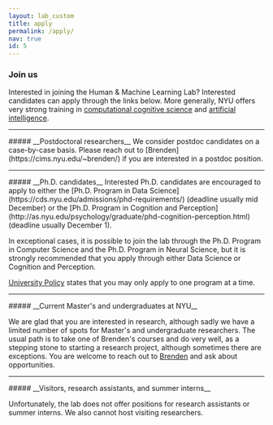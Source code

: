 ```yaml
---
layout: lab_custom
title: apply
permalink: /apply/
nav: true
id: 5
---
```

### __Join us__

Interested in joining the Human & Machine Learning Lab? Interested candidates can apply through the links below. More generally, NYU offers very strong training in [computational cognitive science](http://nyuccl.org/cogsci/) and [artificial intelligence](https://wp.nyu.edu/cilvr/).

<hr class='invis'>
##### __Postdoctoral researchers__
We consider postdoc candidates on a case-by-case basis. Please reach out to [Brenden](https://cims.nyu.edu/~brenden/) if you are interested in a postdoc position.

<hr class='invis'>
##### __Ph.D. candidates__
Interested Ph.D. candidates are encouraged to apply to either the 
[Ph.D. Program in Data Science](https://cds.nyu.edu/admissions/phd-requirements/) (deadline usually mid December) 
or the [Ph.D. Program in Cognition and Perception](http://as.nyu.edu/psychology/graduate/phd-cognition-perception.html) (deadline usually  December 1).

In exceptional cases, it is possible to join the lab through the Ph.D. Program in Computer Science and the Ph.D. Program in Neural Science, but it is strongly recommended that you apply through either Data Science or Cognition and Perception.

[University Policy](http://gsas.nyu.edu/admissions/gsas-application-resource-center/nyu-gsas-general-application-policies.html#3) states that you may only apply to one program at a time.

<hr class='invis'>
##### __Current Master's and undergraduates at NYU__

We are glad that you are interested in research, although sadly we have a limited number of spots for Master's and undergraduate researchers. The usual path is to take one of Brenden's courses and do very well, as a stepping stone to starting a research project, although sometimes there are exceptions. You are welcome to reach out to [Brenden](https://cims.nyu.edu/~brenden/) and ask about opportunities.

<hr class='invis'>
##### __Visitors, research assistants, and summer interns__

Unfortunately, the lab does not offer positions for research assistants or summer interns. We also cannot host visiting researchers.